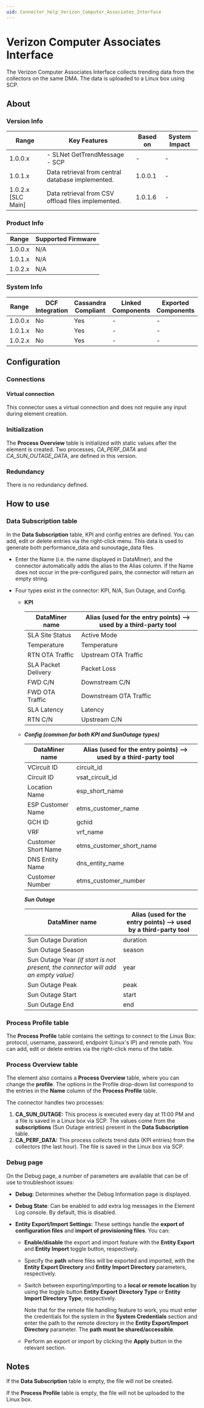 ```yaml
---
uid: Connector_help_Verizon_Computer_Associates_Interface
---
```


# Verizon Computer Associates Interface

The Verizon Computer Associates Interface collects trending data from the collectors on the same DMA. The data is uploaded to a Linux box using SCP.

## About

### Version Info

| Range              | Key Features                                       | Based on | System Impact |
|--------------------|----------------------------------------------------|----------|---------------|
| 1.0.0.x            | - SLNet GetTrendMessage <br>- SCP                  | -        | -             |
| 1.0.1.x            | Data retrieval from central database implemented.  | 1.0.0.1  | -             |
| 1.0.2.x [SLC Main] | Data retrieval from CSV offload files implemented. | 1.0.1.6  | -             |

### Product Info

| Range     | Supported Firmware     |
|-----------|------------------------|
| 1.0.0.x   | N/A                    |
| 1.0.1.x   | N/A                    |
| 1.0.2.x   | N/A                    |

### System Info

| Range     | DCF Integration     | Cassandra Compliant     | Linked Components     | Exported Components     |
|-----------|---------------------|-------------------------|-----------------------|-------------------------|
| 1.0.0.x   | No                  | Yes                     | -                     | -                       |
| 1.0.1.x   | No                  | Yes                     | -                     | -                       |
| 1.0.2.x   | No                  | Yes                     | -                     | -                       |

## Configuration

### Connections

#### Virtual connection

This connector uses a virtual connection and does not require any input during element creation.

### Initialization

The **Process Overview** table is initialized with static values after the element is created. Two processes, *CA_PERF_DATA* and *CA_SUN_OUTAGE_DATA*, are defined in this version.

### Redundancy

There is no redundancy defined.

## How to use

### Data Subscription table

In the **Data Subscription** table, KPI and config entries are defined. You can add, edit or delete entries via the right-click menu. This data is used to generate both performance_data and sunoutage_data files.

- Enter the Name (i.e. the name displayed in DataMiner), and the connector automatically adds the alias to the Alias column. If the Name does not occur in the pre-configured pairs, the connector will return an empty string.
- Four types exist in the connector: KPI, N/A, Sun Outage, and Config.

  - **KPI**

    | DataMiner name      | Alias (used for the entry points) --\> used by a third-party tool     |
    |---------------------|-----------------------------------------------------------------------|
    | SLA Site Status     | Active Mode                                                           |
    | Temperature         | Temperature                                                           |
    | RTN OTA Traffic     | Upstream OTA Traffic                                                  |
    | SLA Packet Delivery | Packet Loss                                                           |
    | FWD C/N             | Downstream C/N                                                        |
    | FWD OTA Traffic     | Downstream OTA Traffic                                                |
    | SLA Latency         | Latency                                                               |
    | RTN C/N             | Upstream C/N                                                          |

  - ***Config (common for both KPI and SunOutage types)***

    | DataMiner name      | Alias (used for the entry points) --\> used by a third-party tool     |
    |---------------------|-----------------------------------------------------------------------|
    | VCircuit ID         | circuit_id                                                            |
    | Circuit ID          | vsat_circuit_id                                                       |
    | Location Name       | esp_short_name                                                        |
    | ESP Customer Name   | etms_customer_name                                                    |
    | GCH ID              | gchid                                                                 |
    | VRF                 | vrf_name                                                              |
    | Customer Short Name | etms_customer_short_name                                              |
    | DNS Entity Name     | dns_entity_name                                                       |
    | Customer Number     | etms_customer_number                                                  |

    ***Sun Outage***

    | DataMiner name                                                                  | Alias (used for the entry points) --\> used by a third-party tool     |
    |---------------------------------------------------------------------------------|-----------------------------------------------------------------------|
    | Sun Outage Duration                                                             | duration                                                              |
    | Sun Outage Season                                                               | season                                                                |
    | Sun Outage Year *(if start is not present, the connector will add an empty value)* | year                                                                  |
    | Sun Outage Peak                                                                 | peak                                                                  |
    | Sun Outage Start                                                                | start                                                                 |
    | Sun Outage End                                                                  | end                                                                   |

### Process Profile table

The **Process Profile** table contains the settings to connect to the Linux Box: protocol, username, password, endpoint (Linux's IP) and remote path. You can add, edit or delete entries via the right-click menu of the table.

### Process Overview table

The element also contains a **Process Overview** table, where you can change the **profile**. The options in the Profile drop-down list correspond to the entries in the **Name** column of the **Process Profile** table.

The connector handles two processes:

1. **CA_SUN_OUTAGE:** This process is executed every day at 11:00 PM and a file is saved in a Linux box via SCP. The values come from the **subscriptions** (Sun Outage entries) present in the **Data Subscription** table.
1. **CA_PERF_DATA:** This process collects trend data (KPI entries) from the collectors (the last hour). The file is saved in the Linux box via SCP.

### Debug page

On the Debug page, a number of parameters are available that can be of use to troubleshoot issues:

- **Debug**: Determines whether the Debug Information page is displayed.

- **Debug State**: Can be enabled to add extra log messages in the Element Log console. By default, this is disabled.

- **Entity Export/Import Settings:** These settings handle the **export of** **configuration files** and **import of provisioning files**. You can:

  - **Enable/disable** the export and import feature with the **Entity Export** and **Entity Import** toggle button, respectively.

  - Specify the **path** where files will be exported and imported, with the **Entity Export Directory** and **Entity Import Directory** parameters, respectively.

  - Switch between exporting/importing to a **local or remote location** by using the toggle button **Entity Export Directory Type** or **Entity Import Directory Type**, respectively.

    Note that for the remote file handling feature to work, you must enter the credentials for the system in the **System Credentials** section and enter the path to the remote directory in the **Entity Export/Import Directory** parameter. The **path** **must be shared/accessible**.

  - Perform an export or import by clicking the **Apply** button in the relevant section.

## Notes

If the **Data Subscription** table is empty, the file will not be created.

If the **Process Profile** table is empty, the file will not be uploaded to the Linux box.

